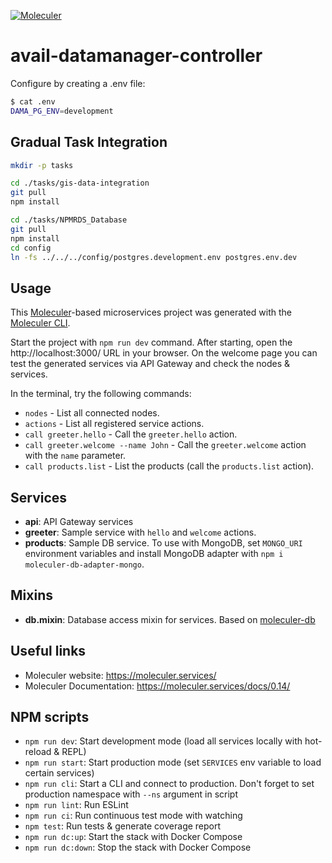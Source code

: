 [![Moleculer](https://badgen.net/badge/Powered%20by/Moleculer/0e83cd)](https://moleculer.services)

# avail-datamanager-controller

Configure by creating a .env file:

```sh
$ cat .env
DAMA_PG_ENV=development
```

## Gradual Task Integration

```sh
mkdir -p tasks
```

```sh
cd ./tasks/gis-data-integration
git pull
npm install
```

```sh
cd ./tasks/NPMRDS_Database
git pull
npm install
cd config
ln -fs ../../../config/postgres.development.env postgres.env.dev
```

## Usage

This [Moleculer](https://moleculer.services/)-based microservices project was
generated with the [Moleculer CLI](https://moleculer.services/docs/0.14/moleculer-cli.html).

Start the project with `npm run dev` command.
After starting, open the http://localhost:3000/ URL in your browser.
On the welcome page you can test the generated services via API Gateway and check the nodes & services.

In the terminal, try the following commands:

-   `nodes` - List all connected nodes.
-   `actions` - List all registered service actions.
-   `call greeter.hello` - Call the `greeter.hello` action.
-   `call greeter.welcome --name John` - Call the `greeter.welcome` action with the `name` parameter.
-   `call products.list` - List the products (call the `products.list` action).

## Services

-   **api**: API Gateway services
-   **greeter**: Sample service with `hello` and `welcome` actions.
-   **products**: Sample DB service. To use with MongoDB, set `MONGO_URI` environment variables and install MongoDB adapter with `npm i moleculer-db-adapter-mongo`.

## Mixins

-   **db.mixin**: Database access mixin for services. Based on [moleculer-db](https://github.com/moleculerjs/moleculer-db#readme)

## Useful links

-   Moleculer website: https://moleculer.services/
-   Moleculer Documentation: https://moleculer.services/docs/0.14/

## NPM scripts

-   `npm run dev`: Start development mode (load all services locally with hot-reload & REPL)
-   `npm run start`: Start production mode (set `SERVICES` env variable to load certain services)
-   `npm run cli`: Start a CLI and connect to production. Don't forget to set production namespace with `--ns` argument in script
-   `npm run lint`: Run ESLint
-   `npm run ci`: Run continuous test mode with watching
-   `npm test`: Run tests & generate coverage report
-   `npm run dc:up`: Start the stack with Docker Compose
-   `npm run dc:down`: Stop the stack with Docker Compose
